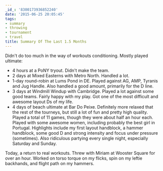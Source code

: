 ```yaml
---
_id_: '8300173936852240'
date: '2015-06-25 20:05:45'
tags:
- summary
- throwing
- tournament
- travel
title: Summary Of The Last 1.5 Months
---
```


Didn't do too much in the way of workouts conditioning. Mostly played ultimate:

- 4 hours at a PoNY tryout. Didn't make the team.
- 2 days at Mixed Easterns with Metro North. Handled a lot.
- 1-day round-robin at Lums Pond in DE. Played against AG, AMP, Tyranis and Jug Handle. Also handled a good amount, primarily for the D line.
- 3 days at Windmill Windup with Cambridge. Played a lot against some good teams. Fairly happy with my play. Got one of the most difficult and awesome
  layout Ds of my life.
- 4 days of beach ultimate at Bar Do Peixe. Definitely more relaxed that the rest of the tourneys, but still a lot of fun and pretty high quality. Played
  a total of 11 games, though they were about half an hour each. Played with some awesome women, including probably the best girl in Portugal. Highlights
  include my first layout handblock, a hammer handblock, some good D and strong intensity and focus under pressure (sometimes). Also ridiculous partying
  every single night, especially Saturday and Sunday.

Today, a return to real workouts. Threw with Miriam at Wooster Square for over an hour. Worked on torso torque on my flicks, spin on my leftie backhands, and flight path on my hammers.

